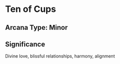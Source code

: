# Ten of Cups

## Arcana Type: Minor

## Significance 

Divine love, blissful relationships, harmony, alignment

